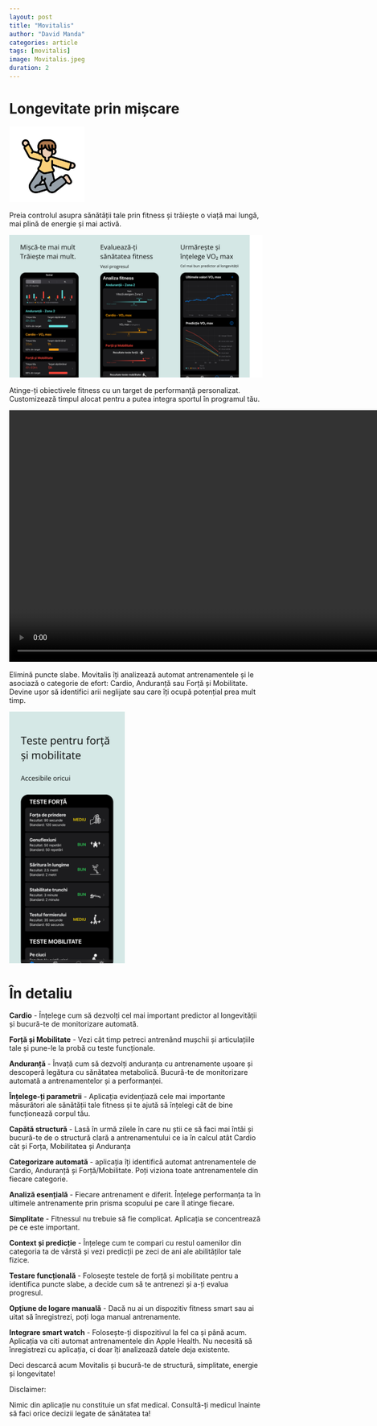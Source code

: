 ```yaml
---
layout: post
title: "Movitalis"
author: "David Manda"
categories: article
tags: [movitalis]
image: Movitalis.jpeg
duration: 2
---
```


# Longevitate prin mișcare

<img src="/assets/img/LogoMovitalis.png" alt="drawing" height="150"/>

Preia controlul asupra sănătății tale prin fitness și trăiește o viață mai lungă, mai plină de energie și mai activă.

<img src="/assets/img/Preview.png" alt="drawing">

Atinge-ți obiectivele fitness cu un target de performanță personalizat. Customizează timpul alocat pentru a putea integra sportul în programul tău.

<video height="500" autoplay muted loop>
  <source src="/assets/img/Quiz_preview.MP4" type="video/mp4">
  <source src="/assets/img/Quiz_preview.ogg" type="video/ogg">
Your browser does not support the video tag.
</video>

Elimină puncte slabe. Movitalis îți analizează automat antrenamentele și le asociază o categorie de efort: Cardio, Anduranță sau Forță și Mobilitate. Devine ușor să identifici arii neglijate sau care îți ocupă potențial prea mult timp.

<img src="/assets/img/Forță_RO_1290x2796.png"  alt="drawing" height="500">

# În detaliu

**Cardio** - Înțelege cum să dezvolți cel mai important predictor al longevității și bucură-te de monitorizare automată.

**Forță și Mobilitate** - Vezi cât timp petreci antrenând mușchii și articulațiile tale și pune-le la probă cu teste funcționale.

**Anduranță** - Învață cum să dezvolți anduranța cu antrenamente ușoare și descoperă legătura cu sănătatea metabolică. Bucură-te de monitorizare automată a antrenamentelor și a performanței.

**Înțelege-ți parametrii** - Aplicația evidențiază cele mai importante măsurători ale sănătății tale fitness și te ajută să înțelegi căt de bine funcționează corpul tău.

**Capătă structură** - Lasă în urmă zilele în care nu știi ce să faci mai întâi și bucură-te de o structură clară a antrenamentului ce ia în calcul atât Cardio cât și Forța, Mobilitatea și Anduranța

**Categorizare automată** - aplicația îți identifică automat antrenamentele de Cardio, Anduranță și Forță/Mobilitate. Poți viziona toate antrenamentele din fiecare categorie.

**Analiză esențială** - Fiecare antrenament e diferit. Înțelege performanța ta în ultimele antrenamente prin prisma scopului pe care îl atinge fiecare.

**Simplitate** - Fitnessul nu trebuie să fie complicat. Aplicația se concentrează pe ce este important.

**Context și predicție** - Înțelege cum te compari cu restul oamenilor din categoria ta de vârstă și vezi predicții pe zeci de ani ale abilităților tale fizice.

**Testare funcțională** - Folosește testele de forță și mobilitate pentru a identifica puncte slabe, a decide cum să te antrenezi și a-ți evalua progresul.

**Opțiune de logare manuală** - Dacă nu ai un dispozitiv fitness smart sau ai uitat să înregistrezi, poți loga manual antrenamente.

**Integrare smart watch** - Folosește-ți dispozitivul la fel ca și până acum. Aplicația va citi automat antrenamentele din Apple Health. Nu necesită să înregistrezi cu aplicația, ci doar îți analizează datele deja existente.

Deci descarcă acum Movitalis și bucură-te de structură, simplitate, energie și longevitate!

Disclaimer:

Nimic din aplicație nu constituie un sfat medical. Consultă-ți medicul înainte să faci orice decizii legate de sănătatea ta!
